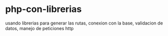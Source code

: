 # php-con-librerias
usando librerias para generar las rutas, conexion con la base, validacion de datos, manejo de peticiones http
